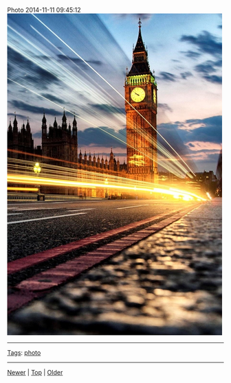 <!--
title: Photo 2014-11-11 09
date: 2020-06-28T14:57:48.952Z
tags: photo
-->










Photo 2014-11-11 09:45:12
![](102352045252-0.jpg)

<!--BOTTOM-POST-NAVIGATION-->
---

[Tags](tags.md): [photo](tag-photo.md)

---

[Newer](102180499932.md) | [Top](index.md) | [Older](102355461387.md)
